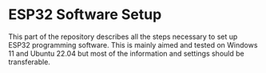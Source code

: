 # ESP32 Software Setup

This part of the repository describes all the steps necessary to set up ESP32 programming software.
This is mainly aimed and tested on Windows 11 and Ubuntu 22.04 but most of the information and settings should be transferable.
